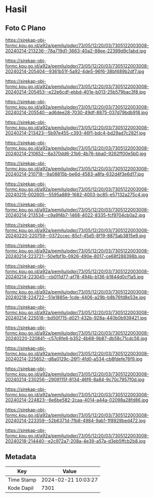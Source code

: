 # Hasil

## Foto C Plano

https://sirekap-obj-formc.kpu.go.id/a92a/pemilu/pdpr/73/05/12/20/03/7305122003008-20240214-213236--78a719d1-3663-40a2-88ee-22399d9c1abd.jpg

https://sirekap-obj-formc.kpu.go.id/a92a/pemilu/pdpr/73/05/12/20/03/7305122003008-20240214-205404--9361b51f-5a92-4de5-96f6-38bf489b2df7.jpg

https://sirekap-obj-formc.kpu.go.id/a92a/pemilu/pdpr/73/05/12/20/03/7305122003008-20240214-205453--e22e6cdf-ebbd-401e-b013-25b579bac3f8.jpg

https://sirekap-obj-formc.kpu.go.id/a92a/pemilu/pdpr/73/05/12/20/03/7305122003008-20240214-205540--ad6dee28-7030-49df-8875-037d79bdb918.jpg

https://sirekap-obj-formc.kpu.go.id/a92a/pemilu/pdpr/73/05/12/20/03/7305122003008-20240214-213423--5b97e455-c393-46f1-bdc4-bd29ad7c282f.jpg

https://sirekap-obj-formc.kpu.go.id/a92a/pemilu/pdpr/73/05/12/20/03/7305122003008-20240214-210652--8a370dd6-21b6-4b76-bba0-9262ff00e5b0.jpg

https://sirekap-obj-formc.kpu.go.id/a92a/pemilu/pdpr/73/05/12/20/03/7305122003008-20240214-210718--9a08815b-be6d-4583-a8fa-632d4f3e6d17.jpg

https://sirekap-obj-formc.kpu.go.id/a92a/pemilu/pdpr/73/05/12/20/03/7305122003008-20240215-002605--5595a889-1682-4003-bc85-e57132a275c4.jpg

https://sirekap-obj-formc.kpu.go.id/a92a/pemilu/pdpr/73/05/12/20/03/7305122003008-20240214-213534--c9a9f4b7-1468-4022-8335-fcf9704cb0a2.jpg

https://sirekap-obj-formc.kpu.go.id/a92a/pemilu/pdpr/73/05/12/20/03/7305122003008-20240220-220759--0372ccec-85cf-45d5-8f19-8875ab3815e9.jpg

https://sirekap-obj-formc.kpu.go.id/a92a/pemilu/pdpr/73/05/12/20/03/7305122003008-20240214-223721--50efbf1b-0926-490e-8017-ce68f288398b.jpg

https://sirekap-obj-formc.kpu.go.id/a92a/pemilu/pdpr/73/05/12/20/03/7305122003008-20240214-223045--cb011d77-af78-494b-b136-b1844d0cf1a5.jpg

https://sirekap-obj-formc.kpu.go.id/a92a/pemilu/pdpr/73/05/12/20/03/7305122003008-20240218-224722--51e1885e-1cde-4406-a29b-b8b76fd8e53e.jpg

https://sirekap-obj-formc.kpu.go.id/a92a/pemilu/pdpr/73/05/12/20/03/7305122003008-20240214-225518--bd50f715-d021-432b-928a-440b0b939421.jpg

https://sirekap-obj-formc.kpu.go.id/a92a/pemilu/pdpr/73/05/12/20/03/7305122003008-20240220-220841--c57c6fe6-b352-4b68-9b87-db58c71cdc56.jpg

https://sirekap-obj-formc.kpu.go.id/a92a/pemilu/pdpr/73/05/12/20/03/7305122003008-20240214-225652--d8a0129c-26f1-4fd0-a534-cb8fdefe76f9.jpg

https://sirekap-obj-formc.kpu.go.id/a92a/pemilu/pdpr/73/05/12/20/03/7305122003008-20240214-230256--2909115f-8134-46f6-8a84-9c70c7957f0d.jpg

https://sirekap-obj-formc.kpu.go.id/a92a/pemilu/pdpr/73/05/12/20/03/7305122003008-20240214-224823--6e6be582-2caa-4014-a44a-02098a28fd86.jpg

https://sirekap-obj-formc.kpu.go.id/a92a/pemilu/pdpr/73/05/12/20/03/7305122003008-20240214-223359--52b6371d-7fb8-4984-9ab1-1f8929bed472.jpg

https://sirekap-obj-formc.kpu.go.id/a92a/pemilu/pdpr/73/05/12/20/03/7305122003008-20240218-214440--e2c972a7-208a-4e39-a57a-d3eb5ffcb2b8.jpg


## Metadata

| Key        | Value               |
| ---------- | ------------------- |
| Time Stamp | 2024-02-21 10:03:27 |
| Kode Dapil | 7301                |



